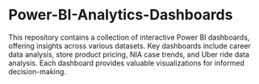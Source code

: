 # Power-BI-Analytics-Dashboards
This repository contains a collection of interactive Power BI dashboards, offering insights across various datasets. Key dashboards include career data analysis, store product pricing, NIA case trends, and Uber ride data analysis. Each dashboard provides valuable visualizations for informed decision-making.
